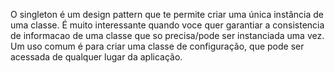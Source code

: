 O singleton é um design pattern que te permite criar uma única instância de uma classe.
É muito interessante quando voce quer garantiar a consistencia de informacao de uma classe que so precisa/pode ser instanciada uma vez.
Um uso comum é para criar uma classe de configuração, que pode ser acessada de qualquer lugar da aplicação.